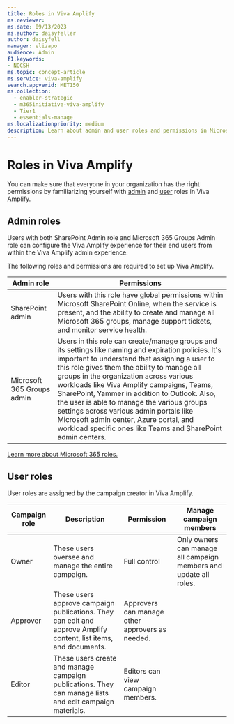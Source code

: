 ```yaml
---
title: Roles in Viva Amplify
ms.reviewer:
ms.date: 09/13/2023
ms.author: daisyfeller
author: daisyfell
manager: elizapo
audience: Admin
f1.keywords:
- NOCSH
ms.topic: concept-article
ms.service: viva-amplify
search.appverid: MET150
ms.collection:
  - enabler-strategic
  - m365initiative-viva-amplify
  - Tier1
  - essentials-manage
ms.localizationpriority: medium
description: Learn about admin and user roles and permissions in Microsoft Viva Amplify.
---
```

# Roles in Viva Amplify

You can make sure that everyone in your organization has the right permissions by familiarizing yourself with [admin](#admin-roles) and [user](#user-roles) roles in Viva Amplify.
  
## Admin roles

Users with both SharePoint Admin role and Microsoft 365 Groups Admin role can configure the Viva Amplify experience for their end users from within the Viva Amplify admin experience.

The following roles and permissions are required to set up Viva Amplify.

|Admin role |Permissions |
|-----------|------------|
|SharePoint admin |Users with this role have global permissions within Microsoft SharePoint Online, when the service is present, and the ability to create and manage all Microsoft 365 groups, manage support tickets, and monitor service health. |
|Microsoft 365 Groups admin |Users in this role can create/manage groups and its settings like naming and expiration policies. It's important to understand that assigning a user to this role gives them the ability to manage all groups in the organization across various workloads like Viva Amplify campaigns, Teams, SharePoint, Yammer in addition to Outlook. Also, the user is able to manage the various groups settings across various admin portals like Microsoft admin center, Azure portal, and workload specific ones like Teams and SharePoint admin centers.

[Learn more about Microsoft 365 roles.](/azure/active-directory/roles/permissions-reference)

## User roles

User roles are assigned by the campaign creator in Viva Amplify.

|Campaign role |Description |Permission |Manage campaign members |
|--------------|------------|-----------|------------------------|
|Owner |These users oversee and manage the entire campaign. |Full control |Only owners can manage all campaign members and update all roles. |
|Approver |These users approve campaign publications. They can edit and approve Amplify content, list items, and documents. |Approvers can manage other approvers as needed. |
|Editor |These users create and manage campaign publications. They can manage lists and edit campaign materials. |Editors can view campaign members. |
